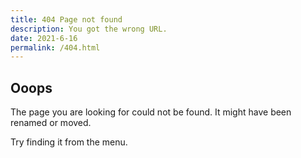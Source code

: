 ```yaml
---
title: 404 Page not found
description: You got the wrong URL.
date: 2021-6-16
permalink: /404.html
---
```


## Ooops
The page you are looking for could not be found. It might have been renamed or moved.

Try finding it from the menu.
